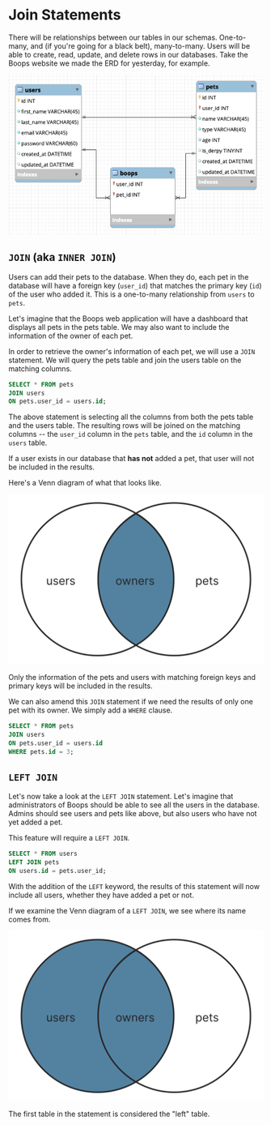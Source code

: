 # Join Statements

There will be relationships between our tables in our schemas. One-to-many, and (if you're going for a black belt), many-to-many. Users will be able to create, read, update, and delete rows in our databases. Take the Boops website we made the ERD for yesterday, for example.

![Boops ERD](./assets/erd.png)

## `JOIN` (aka `INNER JOIN`)

Users can add their pets to the database. When they do, each pet in the database will have a foreign key (`user_id`) that matches the primary key (`id`) of the user who added it. This is a one-to-many relationship from `users` to `pets`.

Let's imagine that the Boops web application will have a dashboard that displays all pets in the pets table. We may also want to include the information of the owner of each pet.

In order to retrieve the owner's information of each pet, we will use a `JOIN` statement. We will query the pets table and join the users table on the matching columns.

```sql
SELECT * FROM pets
JOIN users
ON pets.user_id = users.id;
```

The above statement is selecting all the columns from both the pets table and the users table. The resulting rows will be joined on the matching columns -- the `user_id` column in the `pets` table, and the `id` column in the `users` table.

If a user exists in our database that **has not** added a pet, that user will not be included in the results.

Here's a Venn diagram of what that looks like.

![Join](./assets/join.svg)

Only the information of the pets and users with matching foreign keys and primary keys will be included in the results.

We can also amend this `JOIN` statement if we need the results of only one pet with its owner. We simply add a `WHERE` clause.

```sql
SELECT * FROM pets
JOIN users
ON pets.user_id = users.id
WHERE pets.id = 3;
```

## `LEFT JOIN`

Let's now take a look at the `LEFT JOIN` statement. Let's imagine that administrators of Boops should be able to see all the users in the database. Admins should see users and pets like above, but also users who have not yet added a pet.

This feature will require a `LEFT JOIN`.

```sql
SELECT * FROM users
LEFT JOIN pets
ON users.id = pets.user_id;
```

With the addition of the `LEFT` keyword, the results of this statement will now include all users, whether they have added a pet or not.

If we examine the Venn diagram of a `LEFT JOIN`, we see where its name comes from.

![Left Join](./assets/left-join.svg)

The first table in the statement is considered the "left" table.